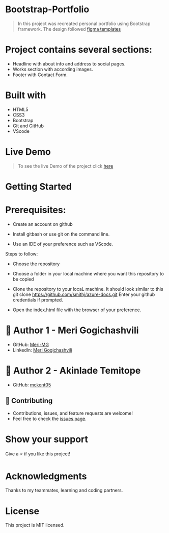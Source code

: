 # Bootstrap-Portfolio

> In this project was recreated personal portfolio using Bootstrap framework. The design followed [figma templates](https://www.figma.com/file/l7SqJ3ZfkAKih9sFxvWSR4/Microverse-Student-Project-1?node-id=39%3A122) 
> 
# Project contains several sections:


- Headline with about info and address to social pages.
- Works section with according images.
- Footer with Contact Form.

# Built with
- HTML5
- CSS3
- Bootstrap
- Git and GitHub
- VScode

# Live Demo
> To see the live Demo of the project click [here](https://meri-mg.github.io/Bootstrap-Portfolio/)

# Getting Started
# Prerequisites:


- Create an account on github

- Install gitbash or use git on the command line.

- Use an IDE of your preference such as VScode.

Steps to follow:


- Choose the repository

- Choose a folder in your local machine where you want this repository to be copied

- Clone the repository to your locaL machine.
It should look similar to this git clone https://github.com/smithj/azure-docs.git Enter your github credentials if prompted.

- Open the index.html file with the browser of your preference.


# 👤 Author 1 - Meri Gogichashvili
- GitHub: [Meri-MG](https://github.com/Meri-MG) 
- LinkedIn: [Meri Gogichashvili](https://www.linkedin.com/feed/)
# 👤 Author 2 - Akinlade Temitope
- GitHub: [mckent05](https://github.com/mckent05) 

## 🤝 Contributing
- Contributions, issues, and feature requests are welcome!
- Feel free to check the [issues page](https://github.com/Meri-MG/Bootstrap-Portfolio/issues).

# Show your support
Give a ⭐ if you like this project!

# Acknowledgments
Thanks to my teammates, learning and coding partners.

# License
This project is MIT licensed.
